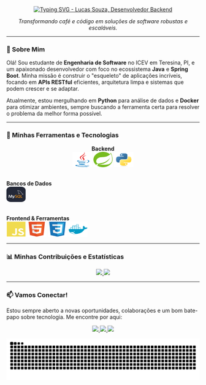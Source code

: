 <p align="center">
  <a href="https://git.io/typing-svg">
    <img src="https://readme-typing-svg.demolab.com?font=Fira+Code&weight=600&size=25&pause=1000&color=FFFFFF&center=true&width=435&lines=Lucas+Souza+%F0%9F%91%8B;Desenvolvedor+Backend+Java;Especialista+em+Spring+Boot+%E2%9A%A1" alt="Typing SVG - Lucas Souza, Desenvolvedor Backend">
  </a>
</p>

<p align="center">
  <em>Transformando café e código em soluções de software robustas e escaláveis.</em>
</p>

---

### 🎯 Sobre Mim

Olá! Sou estudante de **Engenharia de Software** no ICEV em Teresina, PI, e um apaixonado desenvolvedor com foco no ecossistema **Java** e **Spring Boot**. Minha missão é construir o "esqueleto" de aplicações incríveis, focando em **APIs RESTful** eficientes, arquitetura limpa e sistemas que podem crescer e se adaptar.

Atualmente, estou mergulhando em **Python** para análise de dados e **Docker** para otimizar ambientes, sempre buscando a ferramenta certa para resolver o problema da melhor forma possível.

---

### 🚀 Minhas Ferramentas e Tecnologias

<p align="center">
  <strong>Backend</strong><br>
  <img alt="Java" height="40" width="50" src="https://raw.githubusercontent.com/devicons/devicon/master/icons/java/java-original.svg">
  <img alt="Spring" height="40" width="50" src="https://raw.githubusercontent.com/devicons/devicon/master/icons/spring/spring-original.svg">
  <img alt="Python" height="40" width="50" src="https://raw.githubusercontent.com/devicons/devicon/master/icons/python/python-original.svg">
  
  <br><strong>Bancos de Dados</strong><br>
  <img alt="MySQL" height="40" width="50" src="https://raw.githubusercontent.com/tandpfun/skill-icons/65dea6c4eaca7da319e552c09f4cf5a9a8dab2c8/icons/MySQL-Dark.svg">
  
  <br><strong>Frontend & Ferramentas</strong><br>
  <img alt="JavaScript" height="40" width="50" src="https://raw.githubusercontent.com/devicons/devicon/master/icons/javascript/javascript-plain.svg">
  <img alt="HTML5" height="40" width="50" src="https://raw.githubusercontent.com/devicons/devicon/master/icons/html5/html5-original.svg">
  <img alt="CSS3" height="40" width="50" src="https://raw.githubusercontent.com/devicons/devicon/master/icons/css3/css3-original.svg">
  <img alt="Docker" height="40" width="50" src="https://raw.githubusercontent.com/devicons/devicon/master/icons/docker/docker-plain.svg">
</p>

---

### 📊 Minhas Contribuições e Estatísticas

<div align="center">
  <a href="https://github.com/lucasrbsouza">
    <img height="170em" src="https://github-readme-stats.vercel.app/api?username=lucasrbsouza&show_icons=true&theme=dracula&include_all_commits=true&count_private=true"/>
    <img height="170em" src="https://github-readme-stats.vercel.app/api/top-langs/?username=lucasrbsouza&layout=compact&langs_count=7&theme=dracula"/>
  </a>
</div>

---

### 📫 Vamos Conectar!

Estou sempre aberto a novas oportunidades, colaborações e um bom bate-papo sobre tecnologia. Me encontre por aqui:

<p align="center">
  <a href="https://www.linkedin.com/in/lucas-souza-a83bbb1b1" target="_blank" rel="noopener noreferrer">
    <img src="https://img.shields.io/badge/-LinkedIn-%230077B5?style=for-the-badge&logo=linkedin&logoColor=white">
  </a>
  <a href="mailto:eng.lucassouzas@gmail.com" target="_blank" rel="noopener noreferrer">
    <img src="https://img.shields.io/badge/-Gmail-%23333?style=for-the-badge&logo=gmail&logoColor=white">
  </a>
  <a href="https://www.instagram.com/lucassousaas/" target="_blank" rel="noopener noreferrer">
    <img src="https://img.shields.io/badge/-Instagram-%23E4405F?style=for-the-badge&logo=instagram&logoColor=white">
  </a>
</p>

<div align="center">
  <picture>
    <source media="(prefers-color-scheme: dark)" srcset="https://raw.githubusercontent.com/lucasrbsouza/lucasrbsouza/output/github-contribution-grid-snake-dark.svg">
    <source media="(prefers-color-scheme: light)" srcset="https://raw.githubusercontent.com/lucasrbsouza/lucasrbsouza/output/github-contribution-grid-snake-dark.svg">
    <img align="center" alt="github contribution grid snake animation" src="https://raw.githubusercontent.com/lucasrbsouza/lucasrbsouza/output/github-contribution-grid-snake.svg">
  </picture>
</div>
